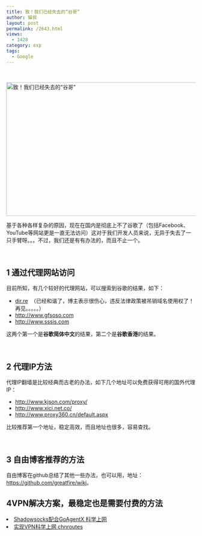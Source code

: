 ```yaml
---
title: 致！我们已经失去的“谷哥”
author: 猫叔
layout: post
permalink: /2643.html
views:
  - 1428
category: exp
tags:
  - Google
---
```

&nbsp;

<img class=" aligncenter" src="http://cache.maoshu.cc//wp-content/uploads/sinapicv2-backup/2643-ww2-large-005V4vEUjw1eoh6brjrozj30zk0npwjw.jpg" alt="致！我们已经失去的“谷哥”" width="529" height="355" />

基于各种各样复杂的原因，现在在国内是彻底上不了谷歌了（包括Facebook、YouTube等网站更是一直无法访问）这对于我们开发人员来说，无异于失去了一只手臂呀。。。不过，我们还是有有办法的，而且不止一个。

&nbsp;

## 1 通过代理网站访问

目前所知，有几个较好的代理网站，可以搜索到谷歌的结果，如下：

  * <a href="https://dir.re" target="_blank">dir.re</a>  （已经和谐了，博主表示很伤心，违反法律政策被吊销域名使用权了！再见。。。。。）
  * <a title="" href="http://www.gfsoso.com/" target="_blank" data-original-title="">http://www.gfsoso.com</a>
  * <a title="" href="https://www.sssis.com/" target="_blank" data-original-title="">http://www.sssis.com</a>

这两个第一个是**谷歌简体中文**的结果，第二个是**谷歌香港**的结果。

&nbsp;

## 2 代理IP方法

代理IP翻墙是比较经典而古老的办法，如下几个地址可以免费获得可用的国外代理IP：

  * <a title="" href="http://www.kjson.com/proxy/" target="_blank" data-original-title="">http://www.kjson.com/proxy/</a>
  * <a title="" href="http://www.xici.net.co/" target="_blank" data-original-title="">http://www.xici.net.co/</a>
  * <a title="" href="http://www.proxy360.cn/default.aspx" target="_blank" data-original-title="">http://www.proxy360.cn/default.aspx</a>

比较推荐第一个地址，稳定高效，而且地址也很多，容易查找。

&nbsp;

## 3 自由博客推荐的方法

自由博客在github总结了其他一些办法，也可以用，地址：<a title="" href="https://github.com/greatfire/wiki" target="_blank" data-original-title="">https://github.com/greatfire/wiki</a>。

## 4VPN解决方案，最稳定也是需要付费的方法

<li class="article-title">
  <a href="http://www.maoshu.cc/2572.html">Shadowsocks配合GoAgentX 科学上网</a>
</li>
<li class="article-title">
  <a title="实现VPN科学上网 chnroutes - 猫叔博客" href="http://www.maoshu.cc/2561.html">实现VPN科学上网 chnroutes</a>
</li>


